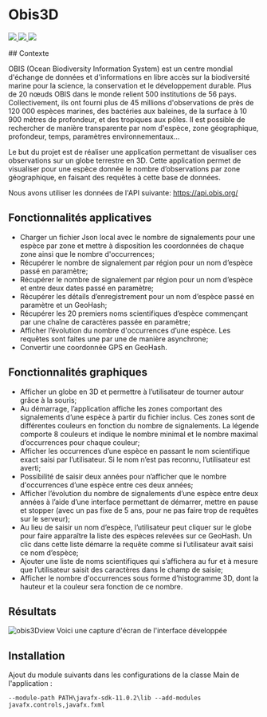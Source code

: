 # Obis3D

<p float="left">
  <a href="https://www.jetbrains.com/idea/">
    <img src="https://img.shields.io/badge/IntelliJ_IDEA-000000.svg?style=for-the-badge&logo=intellij-idea&logoColor=white"/>
  </a>
  <a href="https://www.java.com/en/">
    <img src="https://img.shields.io/badge/Java-ED8B00?style=for-the-badge&logo=java&logoColor=white"/>
  </a>
  <a href="https://junit.org/junit5/">
      <img src="https://img.shields.io/badge/Junit5-25A162?style=for-the-badge&logo=junit5&logoColor=white"/>
  </a>
</p>
## Contexte

OBIS (Ocean Biodiversity Information System) est un centre mondial d'échange de données et d'informations en libre accès sur la biodiversité marine 
pour la science, la conservation et le développement durable. Plus de 20 nœuds OBIS dans le monde relient 500 institutions de 56 pays. 
Collectivement, ils ont fourni plus de 45 millions d'observations de près de 120 000 espèces marines, des bactéries aux baleines, de la surface 
à 10 900 mètres de profondeur, et des tropiques aux pôles. Il est possible de rechercher de manière transparente par nom d'espèce, zone géographique, 
profondeur, temps, paramètres environnementaux... 

Le but du projet est de réaliser une application permettant de visualiser ces observations sur un globe terrestre en 3D. Cette application 
permet de visualiser pour une espèce donnée le nombre d’observations par zone géographique, en faisant des 
requêtes à cette base de données.  

Nous avons utiliser les données de l'API suivante: https://api.obis.org/  

## Fonctionnalités applicatives

- Charger un fichier Json local avec le nombre de signalements pour une espèce par zone et mettre à disposition les coordonnées de chaque zone ainsi que le nombre d'occurrences;
- Récupérer le nombre de signalement par région pour un nom d’espèce passé en paramètre;
- Récupérer le nombre de signalement par région pour un nom d’espèce et entre deux dates passé en paramètre;
- Récupérer les détails d’enregistrement pour un nom d’espèce passé en paramètre et un GeoHash;
- Récupérer les 20 premiers noms scientifiques d’espèce commençant par une chaîne de caractères passée en paramètre;
- Afficher l’évolution du nombre d'occurrences d’une espèce. Les requêtes sont faites une par une de manière asynchrone;
- Convertir une coordonnée GPS en GeoHash.

## Fonctionnalités graphiques
- Afficher un globe en 3D et permettre à l’utilisateur de tourner autour grâce à la souris;
- Au démarrage, l’application affiche les zones comportant des signalements d’une espèce à partir du fichier inclus. Ces zones sont de différentes couleurs en fonction du nombre de signalements. La  légende comporte 8 couleurs et indique le nombre minimal et le nombre maximal d’occurrences pour chaque couleur;
- Afficher les occurrences d’une espèce en passant le nom scientifique exact saisi par l’utilisateur. Si le nom n’est pas reconnu, l’utilisateur est averti;
- Possibilité de saisir deux années pour n’afficher que le nombre d'occurrences d’une espèce entre ces deux  années;
- Afficher l’évolution du nombre de signalements d’une espèce entre deux années à l’aide d’une interface permettant de démarrer, mettre en pause et stopper (avec un pas fixe de 5 ans, pour ne pas faire trop de requêtes sur le serveur);
- Au lieu de saisir un nom d’espèce, l’utilisateur peut cliquer sur le globe pour faire apparaître la liste des espèces relevées sur ce GeoHash. Un clic dans cette liste démarre la requête comme si l’utilisateur avait saisi ce nom d’espèce;
- Ajouter une liste de noms scientifiques qui s’affichera au fur et à mesure que l’utilisateur saisit des caractères dans le champ de saisie;
- Afficher le nombre d'occurrences sous forme d’histogramme 3D, dont la hauteur et la couleur sera fonction de ce nombre.

## Résultats

![obis3Dview](https://user-images.githubusercontent.com/82103105/185962715-a4de2a5d-5466-4980-b0fa-04a06bf2a423.png)
Voici une capture d'écran de l'interface développée

## Installation

Ajout du module suivants dans les configurations de la classe Main de l'application :
```
--module-path PATH\javafx-sdk-11.0.2\lib --add-modules javafx.controls,javafx.fxml 
```


